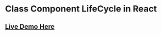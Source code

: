 # Class Component LifeCycle in React
## [Live Demo Here](https://classcomponentlifecycle.netlify.app/)
